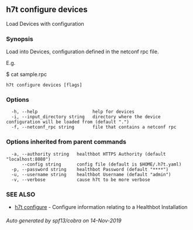 ## h7t configure devices

Load Devices with configuration

### Synopsis

Load into Devices, configuration defined in the netconf rpc file.

E.g. 

$ cat sample.rpc 
<edit-config>
  <target>
    <running/>
  </target>
  <config>
    <system>
      <services>
        <extension-service>
          <request-response>
            <grpc>
              <clear-text/>
              <skip-authentication/>
            </grpc>
          </request-response>
        </extension-service>
      </services>
    </system>
  </config>
</edit-config>


```
h7t configure devices [flags]
```

### Options

```
  -h, --help                     help for devices
  -i, --input_directory string   directory where the device configuration will be loaded from (default ".")
  -f, --netconf_rpc string       file that contains a netconf rpc
```

### Options inherited from parent commands

```
  -a, --authority string   healthbot HTTPS Authority (default "localhost:8080")
      --config string      config file (default is $HOME/.h7t.yaml)
  -p, --password string    healthbot Password (default "****")
  -u, --username string    healthbot Username (default "admin")
  -v, --verbose            cause h7t to be more verbose
```

### SEE ALSO

* [h7t configure](h7t_configure.md)	 - Configure information relating to a Healthbot Installation

###### Auto generated by spf13/cobra on 14-Nov-2019
